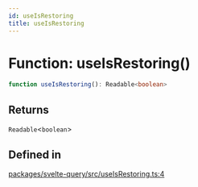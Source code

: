 ```yaml
---
id: useIsRestoring
title: useIsRestoring
---
```


# Function: useIsRestoring()

```ts
function useIsRestoring(): Readable<boolean>
```

## Returns

`Readable`\<`boolean`\>

## Defined in

[packages/svelte-query/src/useIsRestoring.ts:4](https://github.com/TanStack/query/blob/main/packages/svelte-query/src/useIsRestoring.ts#L4)
